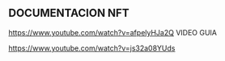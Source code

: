 ## DOCUMENTACION NFT
https://www.youtube.com/watch?v=afpelyHJa2Q
VIDEO GUIA

https://www.youtube.com/watch?v=js32a08YUds
